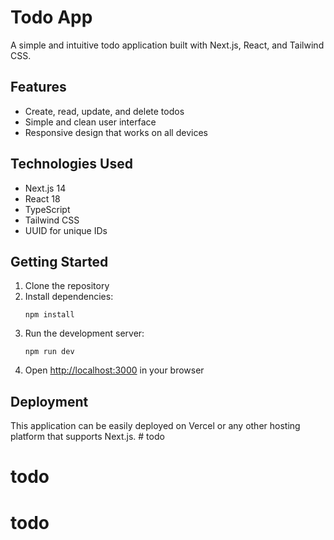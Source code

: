 # Todo App

A simple and intuitive todo application built with Next.js, React, and Tailwind CSS.

## Features

- Create, read, update, and delete todos
- Simple and clean user interface
- Responsive design that works on all devices

## Technologies Used

- Next.js 14
- React 18
- TypeScript
- Tailwind CSS
- UUID for unique IDs

## Getting Started

1. Clone the repository
2. Install dependencies:
   ```
   npm install
   ```
3. Run the development server:
   ```
   npm run dev
   ```
4. Open [http://localhost:3000](http://localhost:3000) in your browser

## Deployment

This application can be easily deployed on Vercel or any other hosting platform that supports Next.js. # todo
# todo
# todo
